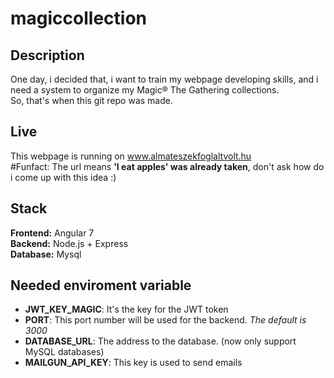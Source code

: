 # magiccollection

## Description

One day, i decided that, i want to train my webpage developing skills, and i need a system to organize my Magic® The Gathering collections. <br/>So, that's when this git repo was made.

## Live

This webpage is running on www.almateszekfoglaltvolt.hu <br/>
\#Funfact: The url means **'I eat apples' was already taken**, don't ask how do i come up with this idea :)

## Stack

**Frontend:** Angular 7<br/>
**Backend:** Node.js + Express<br/>
**Database:** Mysql


## Needed enviroment variable

* **JWT_KEY_MAGIC**: It's the key for the JWT token
* **PORT**: This port number will be used for the backend. *The default is 3000*
* **DATABASE_URL**: The address to the database. (now only support MySQL databases)
* **MAILGUN_API_KEY**: This key is used to send emails
